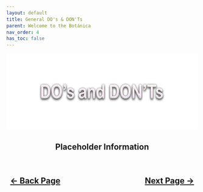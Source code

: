 ```yaml
---
layout: default
title: General DO's & DON'Ts
parent: Welcome to the Botánica
nav_order: 4
has_toc: false
---
```


<style>
  .navigation-container {
    display: flex;
    justify-content: space-between;
    align-items: center;
    width: 100%;
  }
  
  .nav-button {
    margin: 10px;
  }
</style>

<p align="center">
  <img width="650" height="200" src="../../assets/Header-GeneralConcepts.png">
</p>

<h2 align="center">Placeholder Information</h2>

<h2 align="center">
  <br>
  <div class="navigation-container">
    <a class="nav-button" href="02-SettingExpectations.html">&larr; Back Page</a>
    <a class="nav-button" href="04-GeneralTerms.html">Next Page &rarr;</a>
  </div>
  <br>
</h2>
